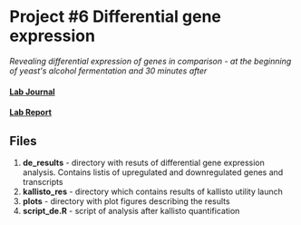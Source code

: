 # Project #6 Differential gene expression

_Revealing differential expression of genes in comparison - at the beginning of yeast's alcohol fermentation and 30 minutes after_

#### [Lab Journal](https://www.notion.so/vladissta/Lab-Journal-4170de0dabff4fba932291da3ad388fc?pvs=4)

#### [Lab Report](https://www.overleaf.com/read/bzcbzgqywrfk)

## Files

1. **de_results** - directory with resuts of differential gene expression analysis. Contains listis of upregulated and downregulated genes and transcripts   
2. **kallisto_res** - directory which contains results of kallisto utility launch
3. **plots** - directory with plot figures describing the results
4. **script_de.R** - script of analysis after kallisto quantification
